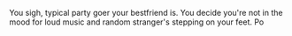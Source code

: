 You sigh, typical party goer your bestfriend is. You decide you're not in the mood for loud music and random stranger's stepping on your feet. Po 